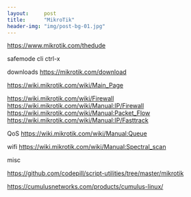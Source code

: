 ```yaml
---
layout:     post
title:      "MikroTik"
header-img: "img/post-bg-01.jpg"
---
```


https://www.mikrotik.com/thedude

safemode cli ctrl-x

downloads https://mikrotik.com/download

https://wiki.mikrotik.com/wiki/Main_Page

https://wiki.mikrotik.com/wiki/Firewall
https://wiki.mikrotik.com/wiki/Manual:IP/Firewall 
https://wiki.mikrotik.com/wiki/Manual:Packet_Flow
https://wiki.mikrotik.com/wiki/Manual:IP/Fasttrack

QoS
https://wiki.mikrotik.com/wiki/Manual:Queue


wifi
https://wiki.mikrotik.com/wiki/Manual:Spectral_scan

misc

https://github.com/codepill/script-utilities/tree/master/mikrotik

https://cumulusnetworks.com/products/cumulus-linux/
